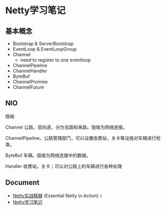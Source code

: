 # Netty学习笔记

## 基本概念

- Bootstrap & ServerBootstrap
- EventLoop & EventLoopGroup
- Channel
  - need to register to one eventloop
- ChannelPipeline
- ChannelHandler
- ByteBuf
- ChannelPromise
- ChannelFuture

## NIO

隐喻

Channel 公路，双向道，分为去路和来路。隐喻为网络连接。

ChannelPipeline，公路管理部门，可以设置收费站，关卡等设施对车辆进行检查。

ByteBuf 车辆。隐喻为网络连接中的数据。

Handler 收费站，关卡；可以对公路上的车辆进行各种处理

## Document

- [Netty实战精髓](https://www.gitbook.com/book/waylau/essential-netty-in-action/details) (Essential Netty in Action) `√`
- [Netty学习笔记](http://skyao.github.io/leaning-netty/buffer/buffer.html)
